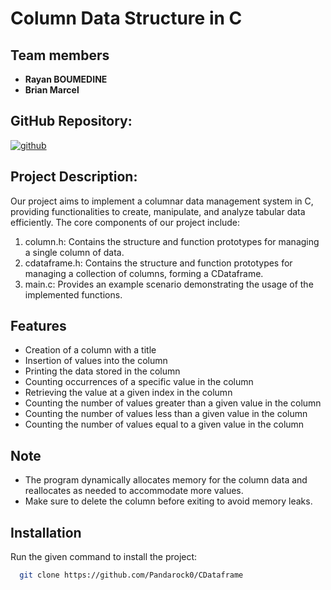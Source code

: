 # Column Data Structure in C

## Team members
- **Rayan BOUMEDINE**
- **Brian Marcel**

## GitHub Repository: 
[![github](https://img.shields.io/badge/Project's_link-black?style=for-the-badge&logo=github&logoColor=white)](https://github.com/Pandarock0/CDataframe)

## Project Description:

Our project aims to implement a columnar data management system in C, providing functionalities to create, manipulate, and analyze tabular data efficiently. The core components of our project include:
1. column.h: Contains the structure and function prototypes for managing a single column of data.
2. cdataframe.h: Contains the structure and function prototypes for managing a collection of columns, forming a CDataframe.
3. main.c: Provides an example scenario demonstrating the usage of the implemented functions.

## Features

- Creation of a column with a title
- Insertion of values into the column
- Printing the data stored in the column
- Counting occurrences of a specific value in the column
- Retrieving the value at a given index in the column
- Counting the number of values greater than a given value in the column
- Counting the number of values less than a given value in the column
- Counting the number of values equal to a given value in the column

## Note

- The program dynamically allocates memory for the column data and reallocates as needed to accommodate more values.
- Make sure to delete the column before exiting to avoid memory leaks.

## Installation 
Run the given command to install the project:

```bash
  git clone https://github.com/Pandarock0/CDataframe
```
